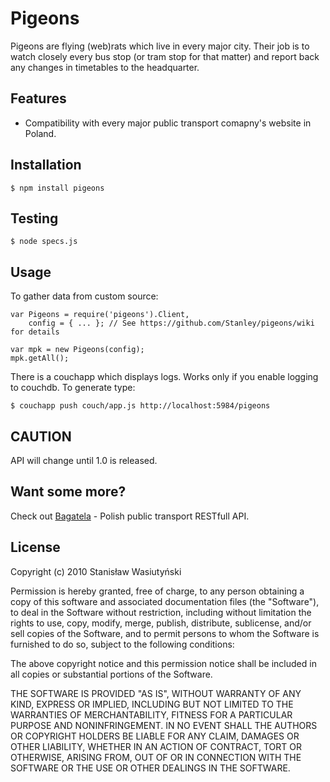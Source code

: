 Pigeons
=======

Pigeons are flying (web)rats which live in every major city. Their job is to watch closely every bus stop (or tram stop for that matter) and report back any changes in timetables to the headquarter.

Features
--------

* Compatibility with every major public transport comapny's website in Poland.

Installation
------------

    $ npm install pigeons

Testing
-------

    $ node specs.js

Usage
-----

To gather data from custom source:

    var Pigeons = require('pigeons').Client,
        config = { ... }; // See https://github.com/Stanley/pigeons/wiki for details

    var mpk = new Pigeons(config);
    mpk.getAll();

There is a couchapp which displays logs. Works only if you enable logging to couchdb. To generate type:

    $ couchapp push couch/app.js http://localhost:5984/pigeons

CAUTION
-------

API will change until 1.0 is released.

Want some more?
---------------

Check out [Bagatela](https://github.com/stanley/bagatela) - Polish public transport RESTfull API.

License
-------

Copyright (c) 2010 Stanisław Wasiutyński

Permission is hereby granted, free of charge, to any person obtaining a copy of this software and associated documentation files (the "Software"), to deal in the Software without restriction, including without limitation the rights to use, copy, modify, merge, publish, distribute, sublicense, and/or sell copies of the Software, and to permit persons to whom the Software is furnished to do so, subject to the following conditions:

The above copyright notice and this permission notice shall be included in all copies or substantial portions of the Software.

THE SOFTWARE IS PROVIDED "AS IS", WITHOUT WARRANTY OF ANY KIND, EXPRESS OR IMPLIED, INCLUDING BUT NOT LIMITED TO THE WARRANTIES OF MERCHANTABILITY, FITNESS FOR A PARTICULAR PURPOSE AND NONINFRINGEMENT. IN NO EVENT SHALL THE AUTHORS OR COPYRIGHT HOLDERS BE LIABLE FOR ANY CLAIM, DAMAGES OR OTHER LIABILITY, WHETHER IN AN ACTION OF CONTRACT, TORT OR OTHERWISE, ARISING FROM, OUT OF OR IN CONNECTION WITH THE SOFTWARE OR THE USE OR OTHER DEALINGS IN THE SOFTWARE.
